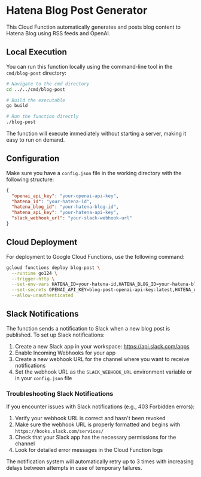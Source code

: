 # Hatena Blog Post Generator

This Cloud Function automatically generates and posts blog content to Hatena Blog using RSS feeds and OpenAI.

## Local Execution

You can run this function locally using the command-line tool in the `cmd/blog-post` directory:

```bash
# Navigate to the cmd directory
cd ../../cmd/blog-post

# Build the executable
go build

# Run the function directly
./blog-post
```

The function will execute immediately without starting a server, making it easy to run on demand.

## Configuration

Make sure you have a `config.json` file in the working directory with the following structure:

```json
{
  "openai_api_key": "your-openai-api-key",
  "hatena_id": "your-hatena-id",
  "hatena_blog_id": "your-hatena-blog-id",
  "hatena_api_key": "your-hatena-api-key",
  "slack_webhook_url": "your-slack-webhook-url"
}
```

## Cloud Deployment

For deployment to Google Cloud Functions, use the following command:

```bash
gcloud functions deploy blog-post \
  --runtime go124 \
  --trigger-http \
  --set-env-vars HATENA_ID=your-hatena-id,HATENA_BLOG_ID=your-hatena-blog-id \
  --set-secrets OPENAI_API_KEY=blog-post-openai-api-key:latest,HATENA_API_KEY=blog-post-hatena-api-key:latest,SLACK_WEBHOOK_URL=blog-post-slack-webhook-url:latest \
  --allow-unauthenticated
```

## Slack Notifications

The function sends a notification to Slack when a new blog post is published. To set up Slack notifications:

1. Create a new Slack app in your workspace: https://api.slack.com/apps
2. Enable Incoming Webhooks for your app
3. Create a new webhook URL for the channel where you want to receive notifications
4. Set the webhook URL as the `SLACK_WEBHOOK_URL` environment variable or in your `config.json` file

### Troubleshooting Slack Notifications

If you encounter issues with Slack notifications (e.g., 403 Forbidden errors):

1. Verify your webhook URL is correct and hasn't been revoked
2. Make sure the webhook URL is properly formatted and begins with `https://hooks.slack.com/services/`
3. Check that your Slack app has the necessary permissions for the channel
4. Look for detailed error messages in the Cloud Function logs

The notification system will automatically retry up to 3 times with increasing delays between attempts in case of temporary failures.